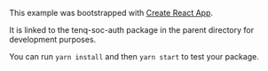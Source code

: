 This example was bootstrapped with [Create React App](https://github.com/facebook/create-react-app).

It is linked to the tenq-soc-auth package in the parent directory for development purposes.

You can run `yarn install` and then `yarn start` to test your package.
